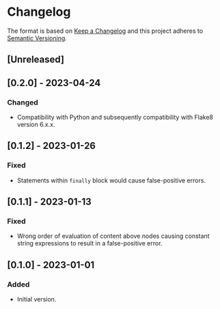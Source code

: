 # Changelog

The format is based on [Keep a Changelog](http://keepachangelog.com/en/1.0.0/)
and this project adheres to [Semantic Versioning](http://semver.org/spec/v2.0.0.html).

## [Unreleased]

## [0.2.0] - 2023-04-24
### Changed
- Compatibility with Python and subsequently compatibility with Flake8 version 6.x.x.

## [0.1.2] - 2023-01-26
### Fixed
- Statements within `finally` block would cause false-positive errors.

## [0.1.1] - 2023-01-13
### Fixed
- Wrong order of evaluation of content above nodes causing constant string expressions to result in
  a false-positive error.

## [0.1.0] - 2023-01-01
### Added
- Initial version.
